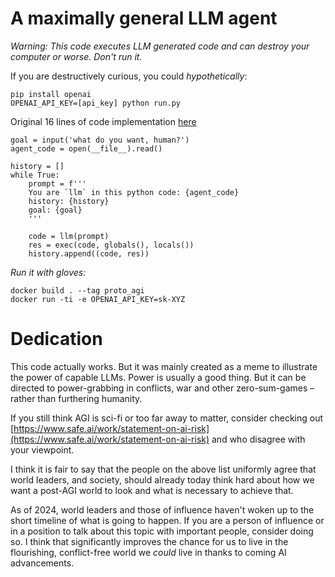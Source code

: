 # A maximally general LLM agent

_Warning: This code executes LLM generated code and can destroy your computer or worse. Don't run it._

If you are destructively curious, you could _hypothetically_:

    pip install openai
    OPENAI_API_KEY=[api_key] python run.py

Original 16 lines of code implementation [here](https://gist.github.com/AntonOsika/3b5c43ecf883eb50cc59285d44f85010)

```
goal = input('what do you want, human?')
agent_code = open(__file__).read()

history = []
while True:
    prompt = f'''
    You are `llm` in this python code: {agent_code}
    history: {history}
    goal: {goal}
    '''

    code = llm(prompt)
    res = exec(code, globals(), locals())
    history.append((code, res))
```

_Run it with gloves:_

```
docker build . --tag proto_agi
docker run -ti -e OPENAI_API_KEY=sk-XYZ
```

# Dedication

This code actually works. But it was mainly created as a meme to illustrate the power of capable LLMs.
Power is usually a good thing. But it can be directed to power-grabbing in conflicts, war and other zero-sum-games – rather than furthering humanity.

If you still think AGI is sci-fi or too far away to matter, consider checking out [https://www.safe.ai/work/statement-on-ai-risk](https://www.safe.ai/work/statement-on-ai-risk) and who disagree with your viewpoint.

I think it is fair to say that the people on the above list uniformly agree that world leaders, and society, should already today think hard about how we want a post-AGI world to look and what is necessary to achieve that.

As of 2024, world leaders and those of influence haven't woken up to the short timeline of what is going to happen. If you are a person of influence or in a position to talk about this topic with important people, consider doing so. I think that significantly improves the chance for us to live in the flourishing, conflict-free world we _could_ live in thanks to coming AI advancements.
